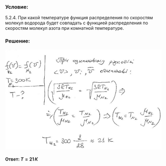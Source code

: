 ###  Условие:

$5.2.4.$ При какой температуре функция распределения по скоростям молекул водорода будет совпадать с функцией распределения по скоростям молекул азота при комнатной температуре.

###  Решение:

![|640x411, 67%](../../img/5.2.4/sol.jpg)

#### Ответ: $T = 21 \,К$